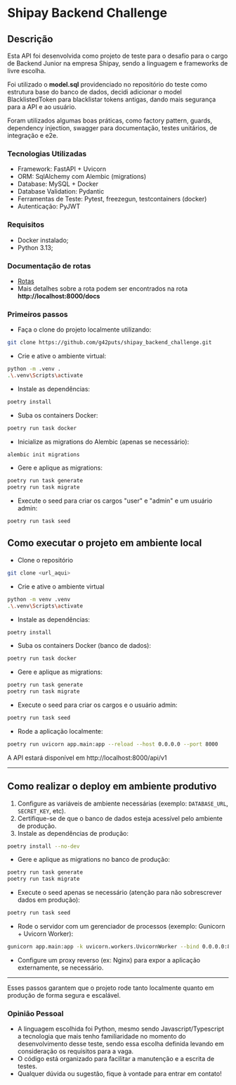 # Shipay Backend Challenge

## Descrição

Esta API foi desenvolvida como projeto de teste para o desafio para o cargo de Backend Junior na empresa Shipay, sendo a linguagem e frameworks de livre escolha.

Foi utilizado o **model.sql** providenciado no repositório do teste como estrutura base do banco de dados, decidi adicionar o model BlacklistedToken para blacklistar tokens antigas, dando mais segurança para a API e ao usuário.

Foram utilizados algumas boas práticas, como factory pattern, guards, dependency injection, swagger para documentação, testes unitários, de integração e e2e.

### Tecnologias Utilizadas

- Framework: FastAPI + Uvicorn
- ORM: SqlAlchemy com Alembic (migrations)
- Database: MySQL + Docker
- Database Validation: Pydantic
- Ferramentas de Teste: Pytest, freezegun, testcontainers (docker)
- Autenticação: PyJWT

### Requisitos

- Docker instalado;
- Python 3.13;

### Documentação de rotas

- [Rotas](/docs//routes.md)
- Mais detalhes sobre a rota podem ser encontrados na rota **http://localhost:8000/docs**

### Primeiros passos

- Faça o clone do projeto localmente utilizando:

```bash
git clone https://github.com/g42puts/shipay_backend_challenge.git
```

- Crie e ative o ambiente virtual:

```bash
python -m .venv .
.\.venv\Scripts\activate
```

- Instale as dependências:

```bash
poetry install
```

- Suba os containers Docker:

```bash
poetry run task docker
```

- Inicialize as migrations do Alembic (apenas se necessário):

```bash
alembic init migrations
```

- Gere e aplique as migrations:

```bash
poetry run task generate
poetry run task migrate
```

- Execute o seed para criar os cargos "user" e "admin" e um usuário admin:

```bash
poetry run task seed
```

## Como executar o projeto em ambiente local

- Clone o repositório

```bash
git clone <url_aqui>
```

- Crie e ative o ambiente virtual

```bash
python -m venv .venv
.\.venv\Scripts\activate
```

- Instale as dependências:

```bash
poetry install
```

- Suba os containers Docker (banco de dados):

```bash
poetry run task docker
```

- Gere e aplique as migrations:

```bash
poetry run task generate
poetry run task migrate
```

- Execute o seed para criar os cargos e o usuário admin:

```bash
poetry run task seed
```

- Rode a aplicação localmente:

```bash
poetry run uvicorn app.main:app --reload --host 0.0.0.0 --port 8000
```

A API estará disponível em http://localhost:8000/api/v1

---

## Como realizar o deploy em ambiente produtivo

1. Configure as variáveis de ambiente necessárias (exemplo: `DATABASE_URL`, `SECRET_KEY`, etc).
2. Certifique-se de que o banco de dados esteja acessível pelo ambiente de produção.
3. Instale as dependências de produção:

```bash
poetry install --no-dev
```

- Gere e aplique as migrations no banco de produção:

```bash
poetry run task generate
poetry run task migrate
```

- Execute o seed apenas se necessário (atenção para não sobrescrever dados em produção):

```bash
poetry run task seed
```

- Rode o servidor com um gerenciador de processos (exemplo: Gunicorn + Uvicorn Worker):

```bash
gunicorn app.main:app -k uvicorn.workers.UvicornWorker --bind 0.0.0.0:8000 --workers 4
```

- Configure um proxy reverso (ex: Nginx) para expor a aplicação externamente, se necessário.

---

Esses passos garantem que o projeto rode tanto localmente quanto em produção de forma segura e escalável.

### Opinião Pessoal

- A linguagem escolhida foi Python, mesmo sendo Javascript/Typescript a tecnologia que mais tenho familiaridade no momento do desenvolvimento desse teste, sendo essa escolha definida levando em consideração os requisitos para a vaga.
- O código está organizado para facilitar a manutenção e a escrita de testes.
- Qualquer dúvida ou sugestão, fique à vontade para entrar em contato!

